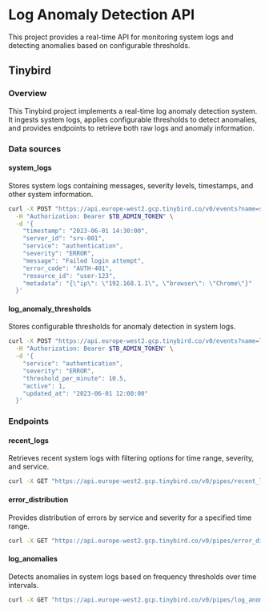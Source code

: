 
# Log Anomaly Detection API

This project provides a real-time API for monitoring system logs and detecting anomalies based on configurable thresholds.

## Tinybird

### Overview

This Tinybird project implements a real-time log anomaly detection system. It ingests system logs, applies configurable thresholds to detect anomalies, and provides endpoints to retrieve both raw logs and anomaly information.

### Data sources

#### system_logs

Stores system logs containing messages, severity levels, timestamps, and other system information.

```bash
curl -X POST "https://api.europe-west2.gcp.tinybird.co/v0/events?name=system_logs" \
  -H "Authorization: Bearer $TB_ADMIN_TOKEN" \
  -d '{
    "timestamp": "2023-06-01 14:30:00",
    "server_id": "srv-001",
    "service": "authentication",
    "severity": "ERROR",
    "message": "Failed login attempt",
    "error_code": "AUTH-401",
    "resource_id": "user-123",
    "metadata": "{\"ip\": \"192.168.1.1\", \"browser\": \"Chrome\"}"
  }'
```

#### log_anomaly_thresholds

Stores configurable thresholds for anomaly detection in system logs.

```bash
curl -X POST "https://api.europe-west2.gcp.tinybird.co/v0/events?name=log_anomaly_thresholds" \
  -H "Authorization: Bearer $TB_ADMIN_TOKEN" \
  -d '{
    "service": "authentication",
    "severity": "ERROR",
    "threshold_per_minute": 10.5,
    "active": 1,
    "updated_at": "2023-06-01 12:00:00"
  }'
```

### Endpoints

#### recent_logs

Retrieves recent system logs with filtering options for time range, severity, and service.

```bash
curl -X GET "https://api.europe-west2.gcp.tinybird.co/v0/pipes/recent_logs.json?token=$TB_ADMIN_TOKEN&start_time=2023-06-01%2000:00:00&end_time=2023-06-02%2000:00:00&severity=ERROR&service=authentication&limit=50"
```

#### error_distribution

Provides distribution of errors by service and severity for a specified time range.

```bash
curl -X GET "https://api.europe-west2.gcp.tinybird.co/v0/pipes/error_distribution.json?token=$TB_ADMIN_TOKEN&start_time=2023-06-01%2000:00:00&end_time=2023-06-02%2000:00:00&severity=ERROR&service=authentication&limit=50"
```

#### log_anomalies

Detects anomalies in system logs based on frequency thresholds over time intervals.

```bash
curl -X GET "https://api.europe-west2.gcp.tinybird.co/v0/pipes/log_anomalies.json?token=$TB_ADMIN_TOKEN&time_window_minutes=60&service=authentication&severity=ERROR&limit=50"
```
